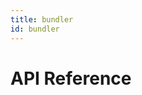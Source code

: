 ```yaml
---
title: bundler
id: bundler
---
```


# API Reference <a name="API Reference" id="api-reference"></a>





